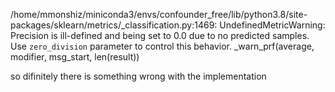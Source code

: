 /home/mmonshiz/miniconda3/envs/confounder_free/lib/python3.8/site-packages/sklearn/metrics/_classification.py:1469: UndefinedMetricWarning: Precision is ill-defined and being set to 0.0 due to no predicted samples. Use `zero_division` parameter to control this behavior.
  _warn_prf(average, modifier, msg_start, len(result))


so difinitely there is something wrong with the implementation